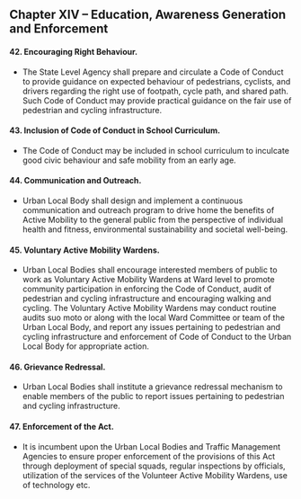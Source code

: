 

## Chapter XIV – Education, Awareness Generation and Enforcement


#### 42.	Encouraging Right Behaviour. 
- The State Level Agency shall prepare and circulate a Code of Conduct to provide guidance on expected behaviour of pedestrians, cyclists, and drivers regarding the right use of footpath, cycle path, and shared path. Such Code of Conduct may provide practical guidance on the fair use of pedestrian and cycling infrastructure.


####  43.	Inclusion of Code of Conduct in School Curriculum.
- The Code of Conduct may be included in school curriculum to inculcate good civic behaviour and safe mobility from an early age.


####  44.	Communication and Outreach. 
- Urban Local Body shall design and implement a continuous communication and outreach program to drive home the benefits of Active Mobility to the general public from the perspective of individual health and fitness, environmental sustainability and societal well-being.


####  45.	Voluntary Active Mobility Wardens.
- Urban Local Bodies shall encourage interested members of public to work as Voluntary Active Mobility Wardens at Ward level to promote community participation in enforcing the Code of Conduct, audit of pedestrian and cycling infrastructure and encouraging walking and cycling. The Voluntary Active Mobility Wardens may conduct routine audits suo moto or along with the local Ward Committee or team of the Urban Local Body, and report any issues pertaining to pedestrian and cycling infrastructure and enforcement of Code of Conduct to the Urban Local Body for appropriate action.

####  46.	Grievance Redressal.
- Urban Local Bodies shall institute a grievance redressal mechanism to enable members of the public to report issues pertaining to pedestrian and cycling infrastructure.
 



#### 47.	Enforcement of the Act. 
- It is incumbent upon the Urban Local Bodies and Traffic Management Agencies to ensure proper enforcement of the provisions of this Act through deployment of special squads, regular inspections by officials, utilization of the services of the Volunteer Active Mobility Wardens, use of technology etc.


